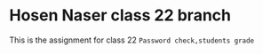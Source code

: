 # Hosen Naser class 22 branch <br>

This is the assignment for class 22 `Password check,students grade`

